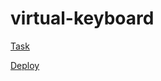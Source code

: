 # virtual-keyboard

[Task](https://github.com/rolling-scopes-school/tasks/blob/master/tasks/virtual-keyboard/virtual-keyboard-en.md)

[Deploy](https://tretyakov-a.github.io/virtual-keyboard/)
